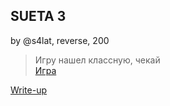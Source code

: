 ## SUETA 3
by @s4lat, reverse, 200

> Игру нашел классную, чекай  
> [Игра](https://drive.google.com/file/d/1v3WvtA-ozNtI0BncbZGrdRI2ZV2p6h67/view?usp=sharing)
> 

[Write-up](WRITEUP.md)